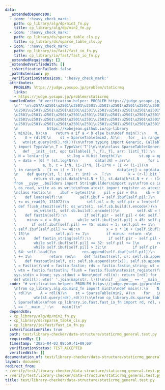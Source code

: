 ```yaml
---
data:
  _extendedDependsOn:
  - icon: ':heavy_check_mark:'
    path: cp_library/alg/dp/min2_fn.py
    title: cp_library/alg/dp/min2_fn.py
  - icon: ':heavy_check_mark:'
    path: cp_library/ds/sparse_table_cls.py
    title: cp_library/ds/sparse_table_cls.py
  - icon: ':heavy_check_mark:'
    path: cp_library/io/fast/fast_io_fn.py
    title: cp_library/io/fast/fast_io_fn.py
  _extendedRequiredBy: []
  _extendedVerifiedWith: []
  _isVerificationFailed: false
  _pathExtension: py
  _verificationStatusIcon: ':heavy_check_mark:'
  attributes:
    PROBLEM: https://judge.yosupo.jp/problem/staticrmq
    links:
    - https://judge.yosupo.jp/problem/staticrmq
  bundledCode: "# verification-helper: PROBLEM https://judge.yosupo.jp/problem/staticrmq\n\
    \n'''\n\u257A\u2501\u2501\u2501\u2501\u2501\u2501\u2501\u2501\u2501\u2501\u2501\
    \u2501\u2501\u2501\u2501\u2501\u2501\u2501\u2501\u2501\u2501\u2501\u2501\u2501\
    \u2501\u2501\u2501\u2501\u2501\u2501\u2501\u2501\u2501\u2501\u2501\u2501\u2501\
    \u2501\u2501\u2501\u2501\u2501\u2501\u2501\u2501\u2501\u2501\u2501\u2501\u2501\
    \u2501\u2501\u2501\u2501\u2501\u2501\u2501\u2501\u2501\u2501\u2501\u2501\u2578\
    \n             https://kobejean.github.io/cp-library               \n'''\n\ndef\
    \ min2(a, b):\n    return a if a < b else b\n\ndef main():\n    N, Q = rd(), rd()\n\
    \    A = rdl(N)\n    st = SparseTable(min2, A)\n    for _ in range(Q):\n     \
    \   wtn(st.query(rd(),rd()))\n\nfrom typing import Generic, Callable\nfrom typing\
    \ import TypeVar\n_T = TypeVar('T')\n\n\n\nclass SparseTable(Generic[_T]):\n \
    \   def __init__(st, op: Callable[[_T,_T],_T], arr: list[_T]):\n        st.N =\
    \ N = len(arr)\n        st.log = N.bit_length()\n        st.op = op\n        st.data\
    \ = data = [0] * (st.log*N)\n        data[:N] = arr\n        for i in range(1,st.log):\n\
    \            a, b, c = i*N, (i-1)*N, (i-1)*N + (1 << (i-1))\n            for j\
    \ in range(N - (1 << i) + 1):\n                data[a+j] = op(data[b+j], data[c+j])\n\
    \n    def query(st, l: int, r: int) -> _T:\n        k = (r-l).bit_length() - 1\n\
    \        return st.op(st.data[k*st.N + l], st.data[k*st.N + r - (1<<k)])\n\n\n\
    from __pypy__.builders import StringBuilder\nimport sys\nfrom os import read as\
    \ os_read, write as os_write\nfrom atexit import register as atexist_register\n\
    \nclass Fastio:\n    ibuf = bytes()\n    pil = pir = 0\n    sb = StringBuilder()\n\
    \    def load(self):\n        self.ibuf = self.ibuf[self.pil:]\n        self.ibuf\
    \ += os_read(0, 131072)\n        self.pil = 0; self.pir = len(self.ibuf)\n   \
    \ def flush_atexit(self): os_write(1, self.sb.build().encode())\n    def flush(self):\n\
    \        os_write(1, self.sb.build().encode())\n        self.sb = StringBuilder()\n\
    \    def fastin(self):\n        if self.pir - self.pil < 64: self.load()\n   \
    \     minus = x = 0\n        while self.ibuf[self.pil] < 45: self.pil += 1\n \
    \       if self.ibuf[self.pil] == 45: minus = 1; self.pil += 1\n        while\
    \ self.ibuf[self.pil] >= 48:\n            x = x * 10 + (self.ibuf[self.pil] &\
    \ 15)\n            self.pil += 1\n        if minus: return -x\n        return\
    \ x\n    def fastin_string(self):\n        if self.pir - self.pil < 64: self.load()\n\
    \        while self.ibuf[self.pil] <= 32: self.pil += 1\n        res = bytearray()\n\
    \        while self.ibuf[self.pil] > 32:\n            if self.pir - self.pil <\
    \ 64: self.load()\n            res.append(self.ibuf[self.pil])\n            self.pil\
    \ += 1\n        return res\n    def fastout(self, x): self.sb.append(str(x))\n\
    \    def fastoutln(self, x): self.sb.append(str(x)); self.sb.append('\\n')\nfastio\
    \ = Fastio()\nrd = fastio.fastin; rds = fastio.fastin_string; wt = fastio.fastout;\
    \ wtn = fastio.fastoutln; flush = fastio.flush\natexist_register(fastio.flush_atexit)\n\
    sys.stdin = None; sys.stdout = None\ndef rdl(n): return [rd() for _ in range(n)]\n\
    def wtnl(l): wtn(' '.join(map(str, l)))\n\nif __name__ == '__main__':\n    main()\n"
  code: "# verification-helper: PROBLEM https://judge.yosupo.jp/problem/staticrmq\n\
    \nfrom cp_library.alg.dp.min2_fn import min2\n\ndef main():\n    N, Q = rd(),\
    \ rd()\n    A = rdl(N)\n    st = SparseTable(min2, A)\n    for _ in range(Q):\n\
    \        wtn(st.query(rd(),rd()))\n\nfrom cp_library.ds.sparse_table_cls import\
    \ SparseTable\nfrom cp_library.io.fast.fast_io_fn import rd, rdl, wtn\n\nif __name__\
    \ == '__main__':\n    main()\n"
  dependsOn:
  - cp_library/alg/dp/min2_fn.py
  - cp_library/ds/sparse_table_cls.py
  - cp_library/io/fast/fast_io_fn.py
  isVerificationFile: true
  path: test/library-checker/data-structure/staticrmq_general.test.py
  requiredBy: []
  timestamp: '2025-04-03 08:59:41+09:00'
  verificationStatus: TEST_ACCEPTED
  verifiedWith: []
documentation_of: test/library-checker/data-structure/staticrmq_general.test.py
layout: document
redirect_from:
- /verify/test/library-checker/data-structure/staticrmq_general.test.py
- /verify/test/library-checker/data-structure/staticrmq_general.test.py.html
title: test/library-checker/data-structure/staticrmq_general.test.py
---
```

